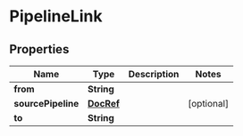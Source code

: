 # PipelineLink

## Properties
Name | Type | Description | Notes
------------ | ------------- | ------------- | -------------
**from** | **String** |  | 
**sourcePipeline** | [**DocRef**](DocRef.md) |  |  [optional]
**to** | **String** |  | 
